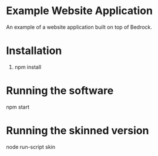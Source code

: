 # Example Website Application

An example of a website application built on top of Bedrock.

# Installation

1. npm install

# Running the software

npm start

# Running the skinned version

node run-script skin
